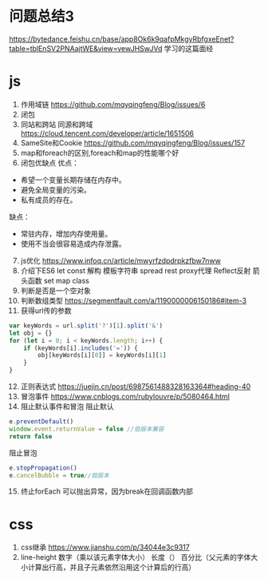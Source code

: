 # 问题总结3
https://bytedance.feishu.cn/base/app8Ok6k9qafpMkgyRbfgxeEnet?table=tblEnSV2PNAajtWE&view=vewJHSwJVd
学习的这篇面经

# js
1. 作用域链
https://github.com/mqyqingfeng/Blog/issues/6
2. 闭包
3. 同站和跨站 同源和跨域
https://cloud.tencent.com/developer/article/1651506
4. SameSite和Cookie
https://github.com/mqyqingfeng/Blog/issues/157
5. map和foreach的区别,foreach和map的性能哪个好
6. 闭包优缺点
优点：

- 希望一个变量长期存储在内存中。
- 避免全局变量的污染。
- 私有成员的存在。

缺点：

- 常驻内存，增加内存使用量。
- 使用不当会很容易造成内存泄露。
7. js优化
https://www.infoq.cn/article/mwyrfzdpdrpkzfbw7nww
8. 介绍下ES6
let const 
解构 模板字符串
spread  rest
proxy代理 Reflect反射
箭头函数
set map class 
9. 判断是否是一个空对象
10. 判断数组类型
https://segmentfault.com/a/1190000006150186#item-3
11. 获得url传的参数
```js
var keyWords = url.split('?')[1].split('&')
let obj = {}
for (let i = 0; i < keyWords.length; i++) {
    if (keyWords[i].includes('=')) {
        obj[keyWords[i][0]] = keyWords[i][1]
    }
}
```
12. 正则表达式
https://juejin.cn/post/6987561488328163364#heading-40
13. 冒泡事件
https://www.cnblogs.com/rubylouvre/p/5080464.html
14. 阻止默认事件和冒泡
阻止默认
```js
e.preventDefault()
window.event.returnValue = false //低版本兼容
return false 
```
阻止冒泡
```js
e.stopPropagation()
e.cancelBubble = true//低版本
```
15. 终止forEach
可以抛出异常，因为break在回调函数内部
# css
1. css继承
https://www.jianshu.com/p/34044e3c9317
2. line-height
数字（乘以该元素字体大小）
长度（）
百分比（父元素的字体大小计算出行高，并且子元素依然沿用这个计算后的行高）